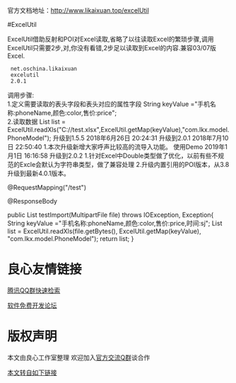 官方文档地址：http://www.likaixuan.top/excelUtil

﻿#ExcelUtil

ExcelUtil借助反射和POI对Excel读取,省略了以往读取Excel的繁琐步骤,调用ExcelUtil只需要2步,对,你没有看错,2步足以读取到Excel的内容.兼容03/07版Excel.

 
 
     net.oschina.likaixuan 
     excelutil 
     2.0.1 
 
调用步骤:   
1.定义需要读取的表头字段和表头对应的属性字段 
String keyValue ="手机名称:phoneName,颜色:color,售价:price";  
2.读取数据 
List  list =  ExcelUtil.readXls("C://test.xlsx",ExcelUtil.getMap(keyValue),"com.lkx.model.PhoneModel");
升级到1.5.5
2018年6月26日 20:24:31
升级到2.0.1
2018年7月10日 22:50:40
1.本次升级新增大家呼声比较高的流导入功能。 使用Demo
2019年1月1日 16:16:58
升级到2.0.2
1.针对Excel中Double类型做了优化，以前有些不规范的Excle会默认为字符串类型，做了兼容处理
2.升级内置引用的POI版本，从3.8升级到最新4.0.1版本。

@RequestMapping("/test")

@ResponseBody

public List testImport(MultipartFile file) throws IOException, Exception{
String keyValue ="手机名称:phoneName,颜色:color,售价:price,时间:sj"; 
List  list = ExcelUtil.readXls(file.getBytes(), ExcelUtil.getMap(keyValue), "com.lkx.model.PhoneModel");
return list;
}


 # 良心友情链接

[腾讯QQ群快速检索](http://u.720life.cn/s/8cf73f7c)

[软件免费开发论坛](http://u.720life.cn/s/bbb01dc0)

# 版权声明 

本文由良心工作室整理 欢迎加入[官方交流Q群](https://u.720life.cn/s/f2316816)谈合作

[本文转自如下链接](http://u.720life.cn/g/2e71d0f0a5c601172267ba20d3a43c6e0555da514e6d51ef80e14590462ee3c879914e0cfb5e1369c34e2d628d55fe886ccbfe372042b6fd5989d4ad452e9cca)
